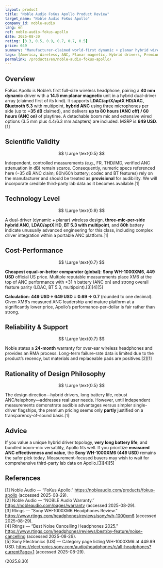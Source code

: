 ```yaml
---
layout: product
title: "Noble Audio FoKus Apollo Product Review"
target_name: "Noble Audio FoKus Apollo"
company_id: noble-audio
lang: en
ref: noble-audio-fokus-apollo
date: 2025-08-30
rating: [3.3, 0.5, 0.9, 0.7, 0.7, 0.5]
price: 649
summary: "Manufacturer-claimed world-first dynamic + planar hybrid wireless over-ear with 80h battery (ANC off), hybrid ANC (up to −35 dB claimed), LDAC/aptX HD, multipoint, and a detachable boom mic. Lacking independent lab measurements of FR/THD/ANC effectiveness, audible gains remain unverified. Against the Sony WH-1000XM6 at 449 USD with class-leading measured ANC, cost-performance is 0.7."
tags: [America, Wireless, ANC, Planar magnetic, Hybrid drivers, Premium]
permalink: /products/en/noble-audio-fokus-apollo/
---
```


## Overview

FoKus Apollo is Noble’s first full-size wireless headphone, pairing a **40 mm dynamic** driver with a **14.5 mm planar magnetic** unit in a hybrid dual-driver array (claimed first of its kind). It supports **LDAC/aptX/aptX HD/AAC**, **Bluetooth 5.3** with multipoint, **hybrid ANC** using three microphones per side (up to **−35 dB** claimed), and delivers **up to 80 hours (ANC off) / 60 hours (ANC on)** of playtime. A detachable boom mic and extensive wired options (3.5 mm plus 4.4/6.3 mm adapters) are included. MSRP is **649 USD**.[1]

## Scientific Validity

$$ \Large \text{0.5} $$

Independent, controlled measurements (e.g., FR, THD/IMD, verified ANC attenuation in dB) remain scarce. Consequently, numeric specs referenced here (−35 dB ANC claim; 80h/60h battery; codec and BT features) rely on the manufacturer and should be treated as **provisional** for audibility. We will incorporate credible third-party lab data as it becomes available.[1]

## Technology Level

$$ \Large \text{0.9} $$

A dual-driver (dynamic + planar) wireless design, **three-mic-per-side hybrid ANC**, **LDAC/aptX HD**, **BT 5.3 with multipoint**, and **80h** battery indicate unusually advanced engineering for this class, including complex driver integration within a portable ANC platform.[1]

## Cost-Performance

$$ \Large \text{0.7} $$

**Cheapest equal-or-better comparator (global)**: **Sony WH-1000XM6**, **449 USD** official US price. Multiple reputable measurements place XM6 at the top of ANC performance with >31 h battery (ANC on) and strong overall feature parity (LDAC, BT 5.3, multipoint).[3][4][5]

**Calculation**: **449 USD ÷ 649 USD = 0.69 → 0.7** (rounded to one decimal).  
Given XM6’s measured ANC leadership and mature platform at a significantly lower price, Apollo’s performance-per-dollar is fair rather than strong.

## Reliability & Support

$$ \Large \text{0.7} $$

Noble states a **24-month** warranty for over-ear wireless headphones and provides an RMA process. Long-term failure-rate data is limited due to the product’s recency, but materials and replaceable pads are positives.[2][1]

## Rationality of Design Philosophy

$$ \Large \text{0.5} $$

The design direction—hybrid drivers, long battery life, robust ANC/telephony—addresses real user needs. However, until independent measurements demonstrate audible advantages versus simpler single-driver flagships, the premium pricing seems only **partly** justified on a transparency-of-sound basis.[1]

## Advice

If you value a unique hybrid driver topology, **very long battery life**, and bundled boom-mic versatility, Apollo fits well. If you prioritize **measured ANC effectiveness and value**, the **Sony WH-1000XM6 (449 USD)** remains the safer pick today. Measurement-focused buyers may wish to wait for comprehensive third-party lab data on Apollo.[3][4][5]

## References

[1] Noble Audio — “FoKus Apollo.” https://nobleaudio.com/products/fokus-apollo (accessed 2025-08-29).  
[2] Noble Audio — “NOBLE Audio Warranty.” https://nobleaudio.com/pages/warranty (accessed 2025-08-29).  
[3] Rtings — “Sony WH-1000XM6 Headphones Review.” https://www.rtings.com/headphones/reviews/sony/wh-1000xm6 (accessed 2025-08-29).  
[4] Rtings — “Best Noise Cancelling Headphones 2025.” https://www.rtings.com/headphones/reviews/best/by-feature/noise-cancelling (accessed 2025-08-29).  
[5] Sony Electronics (US) — Category page listing WH-1000XM6 at 449.99 USD. https://electronics.sony.com/audio/headphones/c/all-headphones?currentPage=1 (accessed 2025-08-29).

(2025.8.30)

